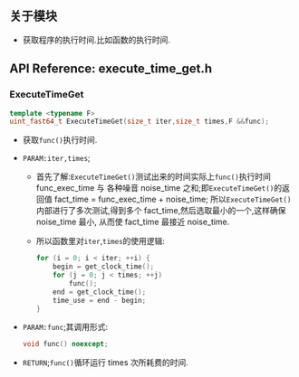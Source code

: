 
## 关于模块

*   获取程序的执行时间.比如函数的执行时间.

## API Reference: execute_time_get.h

### ExecuteTimeGet

```c++
template <typename F>
uint_fast64_t ExecuteTimeGet(size_t iter,size_t times,F &&func);
```

*   获取`func()`执行时间.

*   `PARAM:iter,times`;
    -   首先了解:`ExecuteTimeGet()`测试出来的时间实际上`func()`执行时间 func_exec_time 与
        各种噪音 noise_time 之和;即`ExecuteTimeGet()`的返回值 fact_time = func_exec_time + noise_time;
        所以`ExecuteTimeGet()`内部进行了多次测试,得到多个 fact_time,然后选取最小的一个,这样确保 noise_time 最小,
        从而使 fact_time 最接近 noise_time.

    -   所以函数里对`iter`,`times`的使用逻辑:
    
        ```c++
        for (i = 0; i < iter; ++i) {
            begin = get_clock_time();
            for (j = 0; j < times; ++j)
                func();
            end = get_clock_time();
            time_use = end - begin;
        }
        ```
        
*   `PARAM:func`;其调用形式:

    ```c++
    void func() noexcept;
    ```

*   `RETURN`;`func()`循环运行 times 次所耗费的时间.


